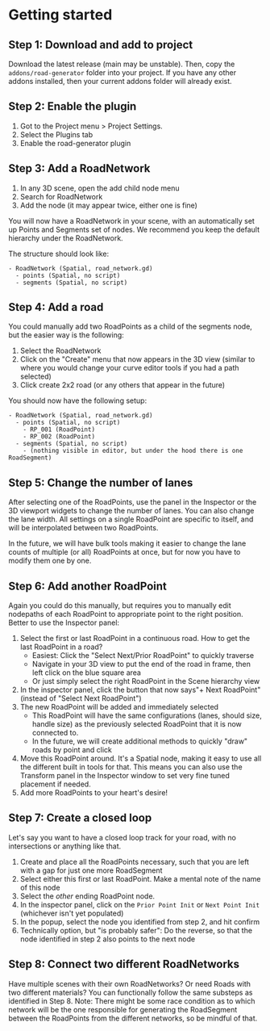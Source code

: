 # Getting started


## Step 1: Download and add to project

Download the latest release (main may be unstable). Then, copy the `addons/road-generator` folder into your project. If you have any other addons installed, then your current addons folder will already exist.

## Step 2: Enable the plugin

1. Got to the Project menu > Project Settings.
1. Select the Plugins tab
1. Enable the road-generator plugin


## Step 3: Add a RoadNetwork

1. In any 3D scene, open the add child node menu
1. Search for RoadNetwork
1. Add the node (it may appear twice, either one is fine)

You will now have a RoadNetwork in your scene, with an automatically set up Points and Segments set of nodes. We recommend you keep the default hierarchy under the RoadNetwork.

The structure should look like:

```
- RoadNetwork (Spatial, road_network.gd)
  - points (Spatial, no script)
  - segments (Spatial, no script)
```

## Step 4: Add a road

You could manually add two RoadPoints as a child of the segments node, but the
easier way is the following:

1. Select the RoadNetwork
1. Click on the "Create" menu that now appears in the 3D view (similar to where you would change your curve editor tools if you had a path selected)
1. Click create 2x2 road (or any others that appear in the future)

You should now have the following setup:
```
- RoadNetwork (Spatial, road_network.gd)
  - points (Spatial, no script)
    - RP_001 (RoadPoint)
    - RP_002 (RoadPoint)
  - segments (Spatial, no script)
    - (nothing visible in editor, but under the hood there is one RoadSegment)
```

## Step 5: Change the number of lanes

After selecting one of the RoadPoints, use the panel in the Inspector or the 3D viewport widgets to change the number of lanes. You can also change the lane width. All settings on a single RoadPoint are specific to itself, and will be interpolated between two RoadPoints.

In the future, we will have bulk tools making it easier to change the lane counts of multiple (or all) RoadPoints at once, but for now you have to modify them one by one.

## Step 6: Add another RoadPoint

Again you could do this manually, but requires you to manually edit nodepaths of each RoadPoint to appropriate point to the right position. Better to use the Inspector panel:

1. Select the first or last RoadPoint in a continuous road. How to get the last RoadPoint in a road?
    - Easiest: Click the "Select Next/Prior RoadPoint" to quickly traverse
    - Navigate in your 3D view to put the end of the road in frame, then left click on the blue square area
    - Or just simply select the right RoadPoint in the Scene hierarchy view
1. In the inspector panel, click the button that now says"+ Next RoadPoint" (instead of "Select Next RoadPoint")
1. The new RoadPoint will be added and immediately selected
    - This RoadPoint will have the same configurations (lanes, should size, handle size) as the previously selected RoadPoint that it is now connected to.
    - In the future, we will create additional methods to quickly "draw" roads by point and click
1. Move this RoadPoint around. It's a Spatial node, making it easy to use all the different built in tools for that. This means you can also use the Transform panel in the Inspector window to set very fine tuned placement if needed.
1. Add more RoadPoints to your heart's desire!


## Step 7: Create a closed loop

Let's say you want to have a closed loop track for your road, with no intersections or anything like that. 

1. Create and place all the RoadPoints necessary, such that you are left with a gap for just one more RoadSegment
1. Select either this first or last RoadPoint. Make a mental note of the name of this node
1. Select the *other* ending RoadPoint node.
1. In the inspector panel, click on the `Prior Point Init` or `Next Point Init` (whichever isn't yet populated)
1. In the popup, select the node you identified from step 2, and hit confirm
1. Technically option, but "is probably safer": Do the reverse, so that the node identified in step 2 also points to the next node

## Step 8: Connect two different RoadNetworks

Have multiple scenes with their own RoadNetworks? Or need Roads with two different materials? You can functionally follow the same substeps as identified in Step 8. Note: There might be some race condition as to which network will be the one responsible for generating the RoadSegment between the RoadPoints from the different networks, so be mindful of that.
